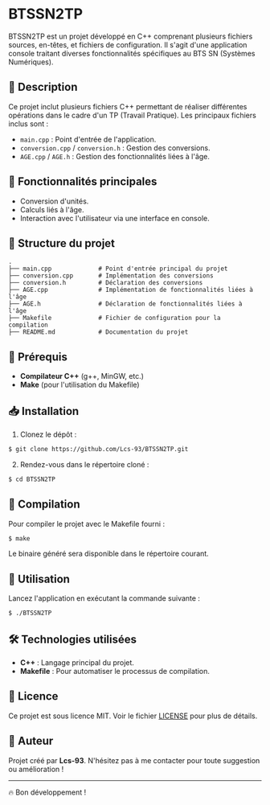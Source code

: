 # BTSSN2TP

BTSSN2TP est un projet développé en C++ comprenant plusieurs fichiers sources, en-têtes, et fichiers de configuration. Il s'agit d'une application console traitant diverses fonctionnalités spécifiques au BTS SN (Systèmes Numériques).

## 📌 Description
Ce projet inclut plusieurs fichiers C++ permettant de réaliser différentes opérations dans le cadre d'un TP (Travail Pratique). Les principaux fichiers inclus sont :

- `main.cpp` : Point d'entrée de l'application.
- `conversion.cpp` / `conversion.h` : Gestion des conversions.
- `AGE.cpp` / `AGE.h` : Gestion des fonctionnalités liées à l'âge.

## 🚀 Fonctionnalités principales
- Conversion d'unités.
- Calculs liés à l'âge.
- Interaction avec l'utilisateur via une interface en console.

## 📂 Structure du projet
```
.
├── main.cpp             # Point d'entrée principal du projet
├── conversion.cpp       # Implémentation des conversions
├── conversion.h         # Déclaration des conversions
├── AGE.cpp              # Implémentation de fonctionnalités liées à l'âge
├── AGE.h                # Déclaration de fonctionnalités liées à l'âge
├── Makefile             # Fichier de configuration pour la compilation
├── README.md            # Documentation du projet
```

## 🔧 Prérequis
- **Compilateur C++** (g++, MinGW, etc.)
- **Make** (pour l'utilisation du Makefile)

## 📥 Installation
1. Clonez le dépôt :
```bash
$ git clone https://github.com/Lcs-93/BTSSN2TP.git
```
2. Rendez-vous dans le répertoire cloné :
```bash
$ cd BTSSN2TP
```

## 🔨 Compilation
Pour compiler le projet avec le Makefile fourni :
```bash
$ make
```
Le binaire généré sera disponible dans le répertoire courant.

## 📌 Utilisation
Lancez l'application en exécutant la commande suivante :
```bash
$ ./BTSSN2TP
```

## 🛠️ Technologies utilisées
- **C++** : Langage principal du projet.
- **Makefile** : Pour automatiser le processus de compilation.

## 📄 Licence
Ce projet est sous licence MIT. Voir le fichier [LICENSE](LICENSE) pour plus de détails.

## 📣 Auteur
Projet créé par **Lcs-93**. N'hésitez pas à me contacter pour toute suggestion ou amélioration !

---

🔥 Bon développement !
